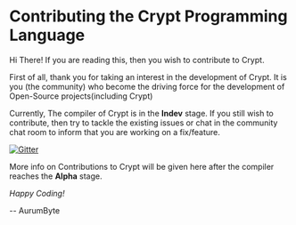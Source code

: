 # Contributing the Crypt Programming Language

Hi There! If you are reading this, then you wish to contribute to Crypt. 

First of all, thank you for taking an interest in the development of Crypt. It is you (the community) who become the driving force for the development of Open-Source projects(including Crypt)

Currently, The compiler of Crypt is in the **Indev** stage. If you still wish to contribute, then try to tackle the existing issues or chat in the community chat room to inform that you are working on a fix/feature.

[![Gitter](https://badges.gitter.im/Crypt-Language/community.svg)](https://gitter.im/Crypt-Language/community?utm_source=badge&utm_medium=badge&utm_campaign=pr-badge)

More info on Contributions to Crypt will be given here after the compiler reaches the **Alpha** stage.

*Happy Coding!*

  -- AurumByte
